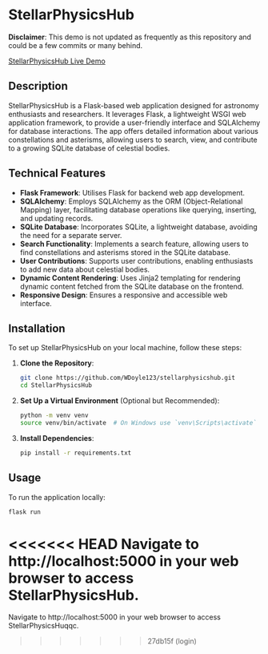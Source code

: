 # StellarPhysicsHub

**Disclaimer**: This demo is not updated as frequently as this repository and could be a few commits or many behind.

[StellarPhysicsHub Live Demo](http://wdoyle123.pythonanywhere.com/)

## Description

StellarPhysicsHub is a Flask-based web application designed for astronomy enthusiasts and researchers. It leverages Flask, a lightweight WSGI web application framework, to provide a user-friendly interface and SQLAlchemy for database interactions. The app offers detailed information about various constellations and asterisms, allowing users to search, view, and contribute to a growing SQLite database of celestial bodies.

## Technical Features

- **Flask Framework**: Utilises Flask for backend web app development.
- **SQLAlchemy**: Employs SQLAlchemy as the ORM (Object-Relational Mapping) layer, facilitating database operations like querying, inserting, and updating records.
- **SQLite Database**: Incorporates SQLite, a lightweight database, avoiding the need for a separate server.
- **Search Functionality**: Implements a search feature, allowing users to find constellations and asterisms stored in the SQLite database.
- **User Contributions**: Supports user contributions, enabling enthusiasts to add new data about celestial bodies.
- **Dynamic Content Rendering**: Uses Jinja2 templating for rendering dynamic content fetched from the SQLite database on the frontend.
- **Responsive Design**: Ensures a responsive and accessible web interface.

## Installation

To set up StellarPhysicsHub on your local machine, follow these steps:

1. **Clone the Repository**:
   
    ```bash
    git clone https://github.com/WDoyle123/stellarphysicshub.git
    cd StellarPhysicsHub
    ```

2. **Set Up a Virtual Environment** (Optional but Recommended):
   
    ```bash
    python -m venv venv
    source venv/bin/activate  # On Windows use `venv\Scripts\activate`
    ```

3. **Install Dependencies**:
   
    ```bash
    pip install -r requirements.txt
    ```

## Usage

To run the application locally:

```bash
flask run
```

<<<<<<< HEAD
Navigate to http://localhost:5000 in your web browser to access StellarPhysicsHub.
=======
Navigate to http://localhost:5000 in your web browser to access StellarPhysicsHuqqc.
>>>>>>> 27db15f (login)

